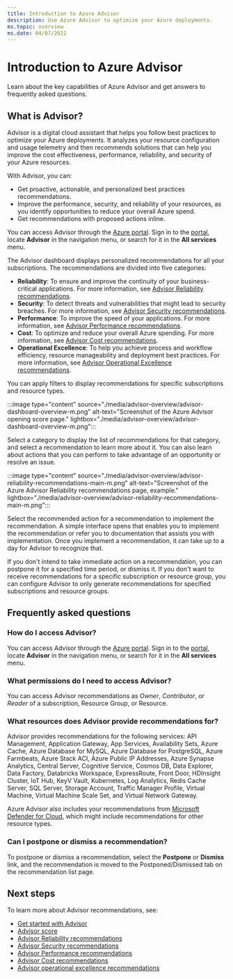 ```yaml
---
title: Introduction to Azure Advisor
description: Use Azure Advisor to optimize your Azure deployments.
ms.topic: overview
ms.date: 04/07/2022
---
```


# Introduction to Azure Advisor

Learn about the key capabilities of Azure Advisor and get answers to frequently asked questions.

## What is Advisor?
Advisor is a digital cloud assistant that helps you follow best practices to optimize your Azure deployments. It analyzes your resource configuration and usage telemetry and then recommends solutions that can help you improve the cost effectiveness, performance, reliability, and security of your Azure resources.

With Advisor, you can:

* Get proactive, actionable, and personalized best practices recommendations. 
* Improve the performance, security, and reliability of your resources, as you identify opportunities to reduce your overall Azure spend.
* Get recommendations with proposed actions inline.

You can access Advisor through the [Azure portal](https://aka.ms/azureadvisordashboard). Sign in to the [portal](https://portal.azure.com), locate **Advisor** in the navigation menu, or search for it in the **All services** menu.

The Advisor dashboard displays personalized recommendations for all your subscriptions. The recommendations are divided into five categories: 

* **Reliability**: To ensure and improve the continuity of your business-critical applications. For more information, see [Advisor Reliability recommendations](advisor-high-availability-recommendations.md).
* **Security**: To detect threats and vulnerabilities that might lead to security breaches. For more information, see [Advisor Security recommendations](advisor-security-recommendations.md).
* **Performance**: To improve the speed of your applications. For more information, see [Advisor Performance recommendations](advisor-performance-recommendations.md).
* **Cost**: To optimize and reduce your overall Azure spending. For more information, see [Advisor Cost recommendations](advisor-cost-recommendations.md).
* **Operational Excellence**: To help you achieve process and workflow efficiency, resource manageability and deployment best practices. For more information, see [Advisor Operational Excellence recommendations](advisor-operational-excellence-recommendations.md).

You can apply filters to display recommendations for specific subscriptions and resource types.

:::image type="content" source="./media/advisor-overview/advisor-dashboard-overview-m.png" alt-text="Screenshot of the Azure Advisor opening score page." lightbox="./media/advisor-overview/advisor-dashboard-overview-m.png":::

Select a category to display the list of recommendations for that category, and select a recommendation to learn more about it. You can also learn about actions that you can perform to take advantage of an opportunity or resolve an issue.

:::image type="content" source="./media/advisor-overview/advisor-reliability-recommendations-main-m.png" alt-text="Screenshot of the Azure Advisor Reliability recommendations page, example." lightbox="./media/advisor-overview/advisor-reliability-recommendations-main-m.png":::

Select the recommended action for a recommendation to implement the recommendation. A simple interface opens that enables you to implement the recommendation or refer you to documentation that assists you with implementation. Once you implement a recommendation, it can take up to a day for Advisor to recognize that.

If you don't intend to take immediate action on a recommendation, you can postpone it for a specified time period, or dismiss it. If you don't want to receive recommendations for a specific subscription or resource group, you can configure Advisor to only generate recommendations for specified subscriptions and resource groups.
 
## Frequently asked questions

### How do I access Advisor?
You can access Advisor through the [Azure portal](https://aka.ms/azureadvisordashboard). Sign in to the [portal](https://portal.azure.com), locate **Advisor** in the navigation menu, or search for it in the **All services** menu.

### What permissions do I need to access Advisor?
 
You can access Advisor recommendations as *Owner*, *Contributor*, or *Reader* of a subscription, Resource Group, or Resource.

### What resources does Advisor provide recommendations for?

Advisor provides recommendations for the following services: API Management, Application Gateway, App Services, Availability Sets, Azure Cache, Azure Database for MySQL, Azure Database for PostgreSQL, Azure Farmbeats, Azure Stack ACI, Azure Public IP Addresses, Azure Synapse Analytics, Central Server, Cognitive Service, Cosmos DB, Data Explorer, Data Factory, Databricks Workspace, ExpressRoute, Front Door, HDInsight Cluster, IoT Hub, KeyV Vault, Kubernetes, Log Analytics, Redis Cache Server, SQL Server, Storage Account, Traffic Manager Profile, Virtual Machine, Virtual Machine Scale Set, and Virtual Network Gateway.

Azure Advisor also includes your recommendations from [Microsoft Defender for Cloud](../defender-for-cloud/defender-for-cloud-introduction.md), which might include recommendations for other resource types.

### Can I postpone or dismiss a recommendation?

To postpone or dismiss a recommendation, select the **Postpone**  or **Dismiss** link, and the recommendation is moved to the Postponed/Dismissed tab on the recommendation list page.

## Next steps

To learn more about Advisor recommendations, see:

* [Get started with Advisor](advisor-get-started.md)
* [Advisor score](azure-advisor-score.md)
* [Advisor Reliability recommendations](advisor-high-availability-recommendations.md)
* [Advisor Security recommendations](advisor-security-recommendations.md)
* [Advisor Performance recommendations](advisor-performance-recommendations.md)
* [Advisor Cost recommendations](advisor-cost-recommendations.md)
* [Advisor operational excellence recommendations](advisor-operational-excellence-recommendations.md)
